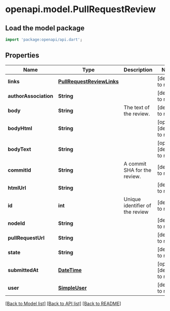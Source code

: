 # openapi.model.PullRequestReview

## Load the model package
```dart
import 'package:openapi/api.dart';
```

## Properties
Name | Type | Description | Notes
------------ | ------------- | ------------- | -------------
**links** | [**PullRequestReviewLinks**](PullRequestReviewLinks.md) |  | [default to null]
**authorAssociation** | **String** |  | [default to null]
**body** | **String** | The text of the review. | [default to null]
**bodyHtml** | **String** |  | [optional] [default to null]
**bodyText** | **String** |  | [optional] [default to null]
**commitId** | **String** | A commit SHA for the review. | [default to null]
**htmlUrl** | **String** |  | [default to null]
**id** | **int** | Unique identifier of the review | [default to null]
**nodeId** | **String** |  | [default to null]
**pullRequestUrl** | **String** |  | [default to null]
**state** | **String** |  | [default to null]
**submittedAt** | [**DateTime**](DateTime.md) |  | [optional] [default to null]
**user** | [**SimpleUser**](SimpleUser.md) |  | [default to null]

[[Back to Model list]](../README.md#documentation-for-models) [[Back to API list]](../README.md#documentation-for-api-endpoints) [[Back to README]](../README.md)


